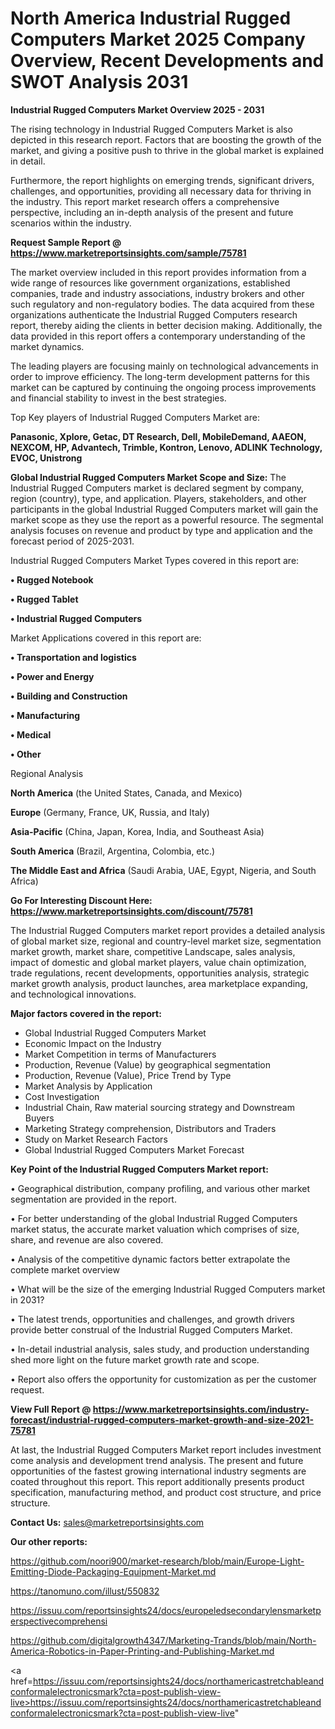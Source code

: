 # North America Industrial Rugged Computers Market 2025 Company Overview, Recent Developments and SWOT Analysis 2031

<Strong> Industrial Rugged Computers Market Overview 2025 - 2031</strong>

The rising technology in Industrial Rugged Computers Market is also depicted in this research report. Factors that are boosting the growth of the market, and giving a positive push to thrive in the global market is explained in detail.

Furthermore, the report highlights on emerging trends, significant drivers, challenges, and opportunities, providing all necessary data for thriving in the industry. This report market research offers a comprehensive perspective, including an in-depth analysis of the present and future scenarios within the industry.

<strong>Request Sample Report @ <a href=https://www.marketreportsinsights.com/sample/75781>https://www.marketreportsinsights.com/sample/75781</a></strong>

The market overview included in this report provides information from a wide range of resources like government organizations, established companies, trade and industry associations, industry brokers and other such regulatory and non-regulatory bodies. The data acquired from these organizations authenticate the Industrial Rugged Computers research report, thereby aiding the clients in better decision making. Additionally, the data provided in this report offers a contemporary understanding of the market dynamics.

The leading players are focusing mainly on technological advancements in order to improve efficiency. The long-term development patterns for this market can be captured by continuing the ongoing process improvements and financial stability to invest in the best strategies.

Top Key players of Industrial Rugged Computers Market are:

<strong>Panasonic, Xplore, Getac, DT Research, Dell, MobileDemand, AAEON, NEXCOM, HP, Advantech, Trimble, Kontron, Lenovo, ADLINK Technology, EVOC, Unistrong</strong>

<strong><b>Global Industrial Rugged Computers Market Scope and Size:</b></strong>
The Industrial Rugged Computers market is declared segment by company, region (country), type, and application. Players, stakeholders, and other participants in the global Industrial Rugged Computers market will gain the market scope as they use the report as a powerful resource. The segmental analysis focuses on revenue and product by type and application and the forecast period of 2025-2031.

Industrial Rugged Computers Market Types covered in this report are:

<strong>• Rugged Notebook

• Rugged Tablet

• Industrial Rugged Computers</strong>

Market Applications covered in this report are:

<strong>• Transportation and logistics

• Power and Energy

• Building and Construction

• Manufacturing

• Medical

• Other</strong> 

Regional Analysis

<strong>North America</strong> (the United States, Canada, and Mexico)

<strong>Europe</strong> (Germany, France, UK, Russia, and Italy)

<strong>Asia-Pacific</strong> (China, Japan, Korea, India, and Southeast Asia)

<strong>South America</strong> (Brazil, Argentina, Colombia, etc.)

<strong>The Middle East and Africa</strong> (Saudi Arabia, UAE, Egypt, Nigeria, and South Africa)

<strong>Go For Interesting Discount Here: <a href=https://www.marketreportsinsights.com/discount/75781>https://www.marketreportsinsights.com/discount/75781</a></strong>

The Industrial Rugged Computers market report provides a detailed analysis of global market size, regional and country-level market size, segmentation market growth, market share, competitive Landscape, sales analysis, impact of domestic and global market players, value chain optimization, trade regulations, recent developments, opportunities analysis, strategic market growth analysis, product launches, area marketplace expanding, and technological innovations.

<strong><b>Major factors covered in the report:</b></strong>
<ul>
  <li>Global Industrial Rugged Computers Market </li>
  <li>Economic Impact on the Industry</li>
  <li>Market Competition in terms of Manufacturers</li>
  <li>Production, Revenue (Value) by geographical segmentation</li>
  <li>Production, Revenue (Value), Price Trend by Type</li>
  <li>Market Analysis by Application</li>
  <li>Cost Investigation</li>
  <li>Industrial Chain, Raw material sourcing strategy and Downstream Buyers</li>
  <li>Marketing Strategy comprehension, Distributors and Traders</li>
  <li>Study on Market Research Factors</li>
  <li>Global Industrial Rugged Computers Market Forecast</li>
</ul>

<strong><b>Key Point of the Industrial Rugged Computers Market report:</b></strong>

• Geographical distribution, company profiling, and various other market segmentation are provided in the report.

• For better understanding of the global Industrial Rugged Computers market status, the accurate market valuation which comprises of size, share, and revenue are also covered.

• Analysis of the competitive dynamic factors better extrapolate the complete market overview

• What will be the size of the emerging Industrial Rugged Computers market in 2031?

• The latest trends, opportunities and challenges, and growth drivers provide better construal of the Industrial Rugged Computers Market.

• In-detail industrial analysis, sales study, and production understanding shed more light on the future market growth rate and scope.

• Report also offers the opportunity for customization as per the customer request.

<strong><b>View Full Report @ <a href=https://www.marketreportsinsights.com/industry-forecast/industrial-rugged-computers-market-growth-and-size-2021-75781>https://www.marketreportsinsights.com/industry-forecast/industrial-rugged-computers-market-growth-and-size-2021-75781</a></b></strong>


At last, the Industrial Rugged Computers Market report includes investment come analysis and development trend analysis. The present and future opportunities of the fastest growing international industry segments are coated throughout this report. This report additionally presents product specification, manufacturing method, and product cost structure, and price structure.

<strong>Contact Us:</strong>
sales@marketreportsinsights.com

<strong>Our other reports:</strong>

<a href=https://github.com/noori900/market-research/blob/main/Europe-Light-Emitting-Diode-Packaging-Equipment-Market.md>https://github.com/noori900/market-research/blob/main/Europe-Light-Emitting-Diode-Packaging-Equipment-Market.md</a>

<a href=https://tanomuno.com/illust/550832>https://tanomuno.com/illust/550832</a>

<a href=https://issuu.com/reportsinsights24/docs/europeledsecondarylensmarketperspectivecomprehensi>https://issuu.com/reportsinsights24/docs/europeledsecondarylensmarketperspectivecomprehensi</a>

<a href=https://github.com/digitalgrowth4347/Marketing-Trands/blob/main/North-America-Robotics-in-Paper-Printing-and-Publishing-Market.md>https://github.com/digitalgrowth4347/Marketing-Trands/blob/main/North-America-Robotics-in-Paper-Printing-and-Publishing-Market.md</a>

<a href=https://issuu.com/reportsinsights24/docs/northamericastretchableandconformalelectronicsmark?cta=post-publish-view-live>https://issuu.com/reportsinsights24/docs/northamericastretchableandconformalelectronicsmark?cta=post-publish-view-live</a>"
